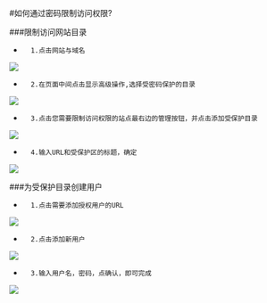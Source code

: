 <!-- --- tag: plesk 虚拟主机 限制 密码 --> 
#如何通过密码限制访问权限?

###限制访问网站目录 

*       1.点击网站与域名

![](http://ww1.sinaimg.cn/large/a74eed94jw1dzcxq2zblyj.jpg)

*       2.在页面中间点击显示高级操作,选择受密码保护的目录

![](http://ww2.sinaimg.cn/large/a74e55b4jw1dzcxsvzq7tj.jpg)

*       3.点击您需要限制访问权限的站点最右边的管理按钮，并点击添加受保护目录

![](http://ww4.sinaimg.cn/large/a74ecc4cjw1dzcxzu620uj.jpg)

*       4.输入URL和受保护区的标题，确定

![](http://ww3.sinaimg.cn/large/a74eed94jw1dzcy1xjo2sj.jpg)

###为受保护目录创建用户

*       1.点击需要添加授权用户的URL

![](http://ww3.sinaimg.cn/large/a74e55b4jw1dzcy4vetm8j.jpg)

*       2.点击添加新用户

![](http://ww3.sinaimg.cn/large/a74ecc4cjw1dzcy6qjkggj.jpg)

*       3.输入用户名，密码，点确认，即可完成

![](http://ww2.sinaimg.cn/large/a74eed94jw1dzcy8rha3yj.jpg)
